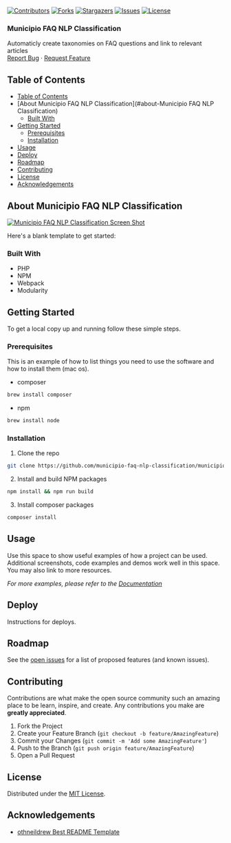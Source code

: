 <!-- SHIELDS -->
[![Contributors][contributors-shield]][contributors-url]
[![Forks][forks-shield]][forks-url]
[![Stargazers][stars-shield]][stars-url]
[![Issues][issues-shield]][issues-url]
[![License][license-shield]][license-url]

<h3>Municipio FAQ NLP Classification</h3>
<p>
  Automaticly create taxonomies on FAQ questions and link to relevant articles
  <br />
  <a href="https://github.com/municipio-faq-nlp-classification/municipio-faq-nlp/issues">Report Bug</a>
  ·
  <a href="https://github.com/municipio-faq-nlp-classification/municipio-faq-nlp/issues">Request Feature</a>
</p>

## Table of Contents
- [Table of Contents](#table-of-contents)
- [About Municipio FAQ NLP Classification](#about-Municipio FAQ NLP Classification)
  - [Built With](#built-with)
- [Getting Started](#getting-started)
  - [Prerequisites](#prerequisites)
  - [Installation](#installation)
- [Usage](#usage)
- [Deploy](#deploy)
- [Roadmap](#roadmap)
- [Contributing](#contributing)
- [License](#license)
- [Acknowledgements](#acknowledgements)

## About Municipio FAQ NLP Classification

[![Municipio FAQ NLP Classification Screen Shot][product-screenshot]](https://example.com)

Here's a blank template to get started:

### Built With

* PHP
* NPM
* Webpack
* Modularity

## Getting Started

To get a local copy up and running follow these simple steps.

### Prerequisites

This is an example of how to list things you need to use the software and how to install them (mac os).
* composer
```sh
brew install composer
```
* npm
```sh
brew install node
```
### Installation

1. Clone the repo
```sh
git clone https://github.com/municipio-faq-nlp-classification/municipio-faq-nlp.git
```
2. Install and build NPM packages
```sh
npm install && npm run build
```
3. Install composer packages
```sh
composer install
```

## Usage

Use this space to show useful examples of how a project can be used. Additional screenshots, code examples and demos work well in this space. You may also link to more resources.

_For more examples, please refer to the [Documentation](https://example.com)_

## Deploy

Instructions for deploys.

## Roadmap

See the [open issues][issues-url] for a list of proposed features (and known issues).

## Contributing

Contributions are what make the open source community such an amazing place to be learn, inspire, and create. Any contributions you make are **greatly appreciated**.

1. Fork the Project
2. Create your Feature Branch (`git checkout -b feature/AmazingFeature`)
3. Commit your Changes (`git commit -m 'Add some AmazingFeature'`)
4. Push to the Branch (`git push origin feature/AmazingFeature`)
5. Open a Pull Request

## License

Distributed under the [MIT License][license-url].

## Acknowledgements

- [othneildrew Best README Template](https://github.com/othneildrew/Best-README-Template)


<!-- MARKDOWN LINKS & IMAGES -->
<!-- https://www.markdownguide.org/basic-syntax/#reference-style-links -->
[contributors-shield]: https://img.shields.io/github/contributors/municipio-faq-nlp-classification/municipio-faq-nlp.svg?style=flat-square
[contributors-url]: https://github.com/municipio-faq-nlp-classification/municipio-faq-nlp/graphs/contributors
[forks-shield]: https://img.shields.io/github/forks/municipio-faq-nlp-classification/municipio-faq-nlp.svg?style=flat-square
[forks-url]: https://github.com/municipio-faq-nlp-classification/municipio-faq-nlp/network/members
[stars-shield]: https://img.shields.io/github/stars/municipio-faq-nlp-classification/municipio-faq-nlp.svg?style=flat-square
[stars-url]: https://github.com/municipio-faq-nlp-classification/municipio-faq-nlp/stargazers
[issues-shield]: https://img.shields.io/github/issues/municipio-faq-nlp-classification/municipio-faq-nlp.svg?style=flat-square
[issues-url]: https://github.com/municipio-faq-nlp-classification/municipio-faq-nlp/issues
[license-shield]: https://img.shields.io/github/license/municipio-faq-nlp-classification/municipio-faq-nlp.svg?style=flat-square
[license-url]: https://raw.githubusercontent.com/municipio-faq-nlp-classification/municipio-faq-nlp/master/LICENSE
[product-screenshot]: images/screenshot.png